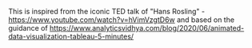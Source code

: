 This is inspired from the iconic TED talk of "Hans Rosling" - https://www.youtube.com/watch?v=hVimVzgtD6w and based on the guidance of https://www.analyticsvidhya.com/blog/2020/06/animated-data-visualization-tableau-5-minutes/
